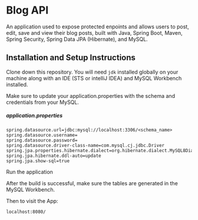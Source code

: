 
# Blog API

An application used to expose protected enpoints and allows users to post, edit, save and view their blog posts, built with Java, Spring Boot, Maven, Spring Security, Spring Data JPA (Hibernate), and MySQL.

## Installation and Setup Instructions

Clone down this repository. You will need `jdk` installed globally on your machine along with an IDE (STS or intelliJ IDEA) and MySQL Workbench installed.

Make sure to update your application.properties with the schema and credentials from your MySQL.
##### application.properties
```
spring.datasource.url=jdbc:mysql://localhost:3306/<schema_name>
spring.datasource.username=
spring.datasource.password=
spring.datasource.driver-class-name=com.mysql.cj.jdbc.Driver
spring.jpa.properties.hibernate.dialect=org.hibernate.dialect.MySQL8Dialect
spring.jpa.hibernate.ddl-auto=update
spring.jpa.show-sql=true
```

Run the application

After the build is successful, make sure the tables are generated in the MySQL Workbench.

Then to visit the App:

`localhost:8080/`  
